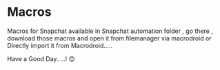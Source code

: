# Macros
Macros for Snapchat available in Snapchat automation folder , go there ,  
download those macros and open it from filemanager via macrodroid or 
Directly import it from Macrodroid.....

Have a Good Day.....! 😊 
